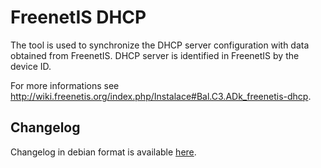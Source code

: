 FreenetIS DHCP
==============

The tool is used to synchronize the DHCP server configuration with data obtained from FreenetIS. DHCP server is identified in FreenetIS by the device ID.

For more informations see <http://wiki.freenetis.org/index.php/Instalace#Bal.C3.ADk_freenetis-dhcp>.

Changelog
---------

Changelog in debian format is available [here](deb/changelog).
